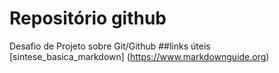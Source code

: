 # Repositório github

Desafio de Projeto sobre Git/Github
##links úteis
[sintese_basica_markdown] (https://www.markdownguide.org)
